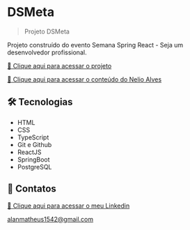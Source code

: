 # DSMeta


> Projeto DSMeta

Projeto construído do evento Semana Spring React - Seja um desenvolvedor profissional.

[🔗 Clique aqui para acessar o projeto](https://alancardoso-dsmeta.netlify.app/)

[🔗 Clique aqui para acessar o conteúdo do Nelio Alves](https://www.youtube.com/@DevSuperior)

## 🛠 Tecnologias

- HTML
- CSS
- TypeScript
- Git e Github
- ReactJS
- SpringBoot
- PostgreSQL
## 🌹 Contatos

[🔗 Clique aqui para acessar o meu Linkedin](https://www.linkedin.com/in/alancardos0/) <br>

alanmatheus1542@gmail.com
